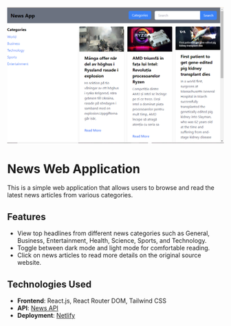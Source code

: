 ![alt text](image-1.png)

# News Web Application

This is a simple web application that allows users to browse and read the latest news articles from various categories.

## Features

- View top headlines from different news categories such as General, Business, Entertainment, Health, Science, Sports, and Technology.
- Toggle between dark mode and light mode for comfortable reading.
- Click on news articles to read more details on the original source website.

## Technologies Used

- **Frontend**: React.js, React Router DOM, Tailwind CSS
- **API**: [News API](https://newsapi.org/)
- **Deployment**: [Netlify](https://www.netlify.com/)
